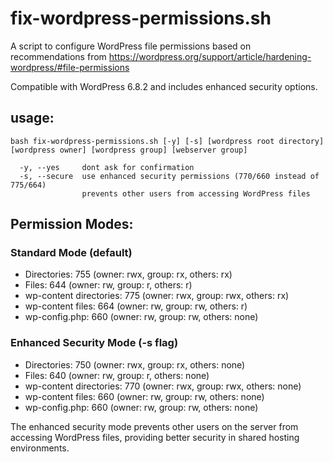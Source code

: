 # fix-wordpress-permissions.sh

A script to configure WordPress file permissions based on recommendations from https://wordpress.org/support/article/hardening-wordpress/#file-permissions

Compatible with WordPress 6.8.2 and includes enhanced security options.

## usage:

    bash fix-wordpress-permissions.sh [-y] [-s] [wordpress root directory] [wordpress owner] [wordpress group] [webserver group]

      -y, --yes     dont ask for confirmation
      -s, --secure  use enhanced security permissions (770/660 instead of 775/664)
                    prevents other users from accessing WordPress files

## Permission Modes:

### Standard Mode (default)
- Directories: 755 (owner: rwx, group: rx, others: rx)
- Files: 644 (owner: rw, group: r, others: r)
- wp-content directories: 775 (owner: rwx, group: rwx, others: rx)
- wp-content files: 664 (owner: rw, group: rw, others: r)
- wp-config.php: 660 (owner: rw, group: rw, others: none)

### Enhanced Security Mode (-s flag)
- Directories: 750 (owner: rwx, group: rx, others: none)
- Files: 640 (owner: rw, group: r, others: none)
- wp-content directories: 770 (owner: rwx, group: rwx, others: none)
- wp-content files: 660 (owner: rw, group: rw, others: none)
- wp-config.php: 660 (owner: rw, group: rw, others: none)

The enhanced security mode prevents other users on the server from accessing WordPress files, providing better security in shared hosting environments.

